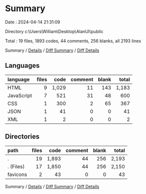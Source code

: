 # Summary

Date : 2024-04-14 21:31:09

Directory c:\\Users\\William\\Desktop\\AlanUI\\public

Total : 19 files,  1893 codes, 44 comments, 256 blanks, all 2193 lines

Summary / [Details](details.md) / [Diff Summary](diff.md) / [Diff Details](diff-details.md)

## Languages
| language | files | code | comment | blank | total |
| :--- | ---: | ---: | ---: | ---: | ---: |
| HTML | 9 | 1,029 | 11 | 143 | 1,183 |
| JavaScript | 7 | 521 | 31 | 48 | 600 |
| CSS | 1 | 300 | 2 | 65 | 367 |
| JSON | 1 | 41 | 0 | 0 | 41 |
| XML | 1 | 2 | 0 | 0 | 2 |

## Directories
| path | files | code | comment | blank | total |
| :--- | ---: | ---: | ---: | ---: | ---: |
| . | 19 | 1,893 | 44 | 256 | 2,193 |
| . (Files) | 17 | 1,850 | 44 | 256 | 2,150 |
| favicons | 2 | 43 | 0 | 0 | 43 |

Summary / [Details](details.md) / [Diff Summary](diff.md) / [Diff Details](diff-details.md)